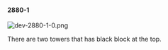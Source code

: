 #### 2880-1
![dev-2880-1-0.png](https://github.com/lil-lab/nlvr/raw/master/nlvr/dev/images/2/dev-2880-1-0.png "dev-2880-1-0.png")

There are two towers that has black block at the top.